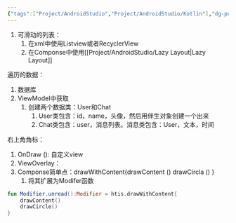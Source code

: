 ```yaml
---
{"tags":["Project/AndroidStudio","Project/AndroidStudio/Kotlin"],"dg-publish":true,"permalink":"/Project/AndroidStudio/消息页面/","dgPassFrontmatter":true}
---
```


1. 可滑动的列表：
	1. 在xml中使用Listview或者RecyclerView
	2. 在Componse中使用[[Project/AndroidStudio/Lazy Layout\|Lazy Layout]]

遍历的数据：
1. 数据库
2. ViewModel中获取
	1. 创建两个数据类：User和Chat
		1. User类包含：id，name，头像，然后用伴生对象创建一个出来
		2. Chat类包含：user，消息列表。消息类包含：User，文本，时间

右上角角标：
1. OnDraw (): 自定义view
2. ViewOverlay：
3. Componse简单点：drawWithContent{drawContent () drawCircla () }
	1. 将其扩展为Modifer函数
```kotlin
fun Modifier.unread():Modifier = htis.drawWithContent{
	drawContent()
	drawCircle()
}
```
